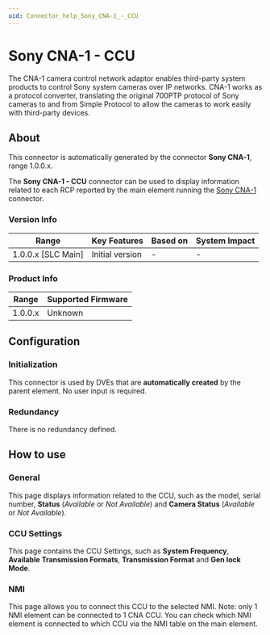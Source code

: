 ```yaml
---
uid: Connector_help_Sony_CNA-1_-_CCU
---
```


# Sony CNA-1 - CCU

The CNA-1 camera control network adaptor enables third-party system products to control Sony system cameras over IP networks. CNA-1 works as a protocol converter, translating the original 700PTP protocol of Sony cameras to and from Simple Protocol to allow the cameras to work easily with third-party devices.

## About

This connector is automatically generated by the connector **Sony CNA-1**, range 1.0.0.x.

The **Sony CNA-1 - CCU** connector can be used to display information related to each RCP reported by the main element running the [Sony CNA-1](xref:Connector_help_Sony_CNA-1) connector.

### Version Info

| Range                | Key Features     | Based on     | System Impact     |
|----------------------|------------------|--------------|-------------------|
| 1.0.0.x \[SLC Main\] | Initial version  | \-           | \-                |

### Product Info

| Range     | Supported Firmware     |
|-----------|------------------------|
| 1.0.0.x   | Unknown                |

## Configuration

### Initialization

This connector is used by DVEs that are **automatically created** by the parent element. No user input is required.

### Redundancy

There is no redundancy defined.

## How to use

### General

This page displays information related to the CCU, such as the model, serial number, **Status** (*Available* or *Not Available*) and **Camera Status** (*Available* or *Not Available*).

### CCU Settings

This page contains the CCU Settings, such as **System Frequency**, **Available Transmission Formats**, **Transmission Format** and **Gen lock Mode**.

### NMI

This page allows you to connect this CCU to the selected NMI. Note: only 1 NMI element can be connected to 1 CNA CCU. You can check which NMI element is connected to which CCU via the NMI table on the main element.
